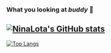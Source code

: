 ### What you looking at *buddy* 👀

[![NinaLota's GitHub stats](https://github-readme-stats.vercel.app/api?username=ImAFrogOwO&theme=dracula)](https://github.com/anuraghazra/github-readme-stats)
---
[![Top Langs](https://github-readme-stats.vercel.app/api/top-langs/?username=itsZed0&layout=compact&theme=dracula)](https://github.com/anuraghazra/github-readme-stats)
<!--
**ImAFrogOwO/ImAFrogOwO** is a ✨ _special_ ✨ repository because its `README.md` (this file) appears on your GitHub profile.

Here are some ideas to get you started:

- 🔭 I’m currently working on ...
- 🌱 I’m currently learning ...
- 👯 I’m looking to collaborate on ...
- 🤔 I’m looking for help with ...
- 💬 Ask me about ... 
- 📫 How to reach me: ...
- 😄 Pronouns: ...
- ⚡ Fun fact: ...
-->
